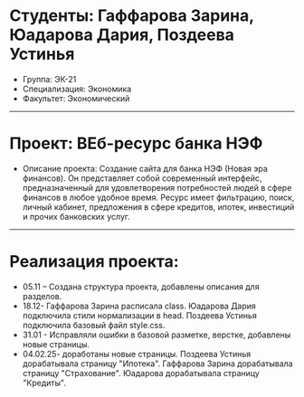 # Студенты: Гаффарова Зарина, Юадарова Дария, Поздеева Устинья
- Группа: ЭК-21
- Специализация: Экономика
- Факультет: Экономический
---
# Проект: ВЕб-ресурс банка НЭФ
- Описание проекта: Создание сайта для банка НЭФ (Новая эра финансов). Он представляет собой современный интерфейс, предназначенный для удовлетворения потребностей людей в сфере финансов в любое удобное время. Ресурс имеет фильтрацию, поиск, личный кабинет, предложения в сфере кредитов, ипотек, инвестиций и прочих банковских услуг.
---
# Реализация проекта:
- 05.11 – Создана структура проекта, добавлены описания для разделов. 
- 18.12- Гаффарова Зарина расписала class. Юадарова Дария подключила стили нормализации в head. Поздеева Устинья подключила базовый файл style.css.
- 31.01 - Исправляли ошибки в базовой разметке, верстке, добавлены новые страницы.
- 04.02.25- доработаны новые страницы. Поздеева Устинья дорабатывала страницу "Ипотека". Гаффарова Зарина дорабатывала страницу "Страхование". Юадарова дорабатывала страницу "Кредиты".